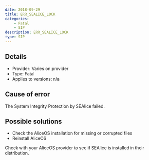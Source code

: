 ```yaml
---
date: 2018-09-29
title: ERR_SEALICE_LOCK
categories:
    - Fatal
    - SIP
description: ERR_SEALICE_LOCK
type: SIP
---
```

## Details
- Provider: Varies on provider
- Type: Fatal
- Applies to versions: n/a

## Cause of error
The System Integrity Protection by SEAlice failed.

## Possible solutions
- Check the AliceOS installation for missing or corrupted files
- Reinstall AliceOS

Check with your AliceOS provider to see if SEAlice is installed in their distribution.